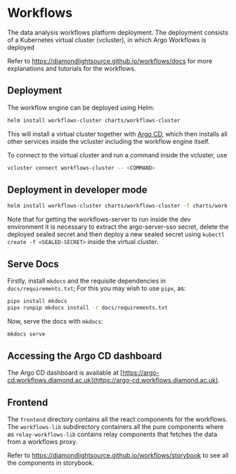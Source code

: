 # Workflows

The data analysis workflows platform deployment. The deployment consists of a Kubernetes virtual cluster (vcluster), in which Argo Workflows is deployed

Refer to https://diamondlightsource.github.io/workflows/docs for more explanations and tutorials for the workflows.

## Deployment

The workflow engine can be deployed using Helm:

```sh
helm install workflows-cluster charts/workflows-cluster
```

This will install a virtual cluster together with [Argo CD](https://argo-cd.workflows.diamond.ac.uk), which then installs all other services
inside the vcluster including the workflow engine itself.

To connect to the virtual cluster and run a command inside the vcluster, use

```sh
vcluster connect workflows-cluster -- <COMMAND>
```

## Deployment in developer mode

```sh
helm install workflows-cluster charts/workflows-cluster -f charts/workflows-cluster/dev-values.yaml
```

Note that for getting the workflows-server to run inside the dev environment it is necessary to extract the argo-server-sso secret, delete the deployed sealed secret and then deploy a new sealed secret using `kubectl create -f <SEALED-SECRET>` inside the virtual cluster.

## Serve Docs

Firstly, install `mkdocs` and the requisite dependencies in `docs/requirements.txt`; For this you may wish to use `pipx`, as:

```sh
pipx install mkdocs
pipx runpip mkdocs install -r docs/requirements.txt
```

Now, serve the docs with `mkdocs`:

```sh
mkdocs serve
```

## Accessing the Argo CD dashboard

The Argo CD dashboard is available at [https://argo-cd.workflows.diamond.ac.uk](https://argo-cd.workflows.diamond.ac.uk).

## Frontend

The `frontend` directory contains all the react components for the workflows. The `workflows-lib` subdirectory containers all the pure components where as `relay-workflows-lib` contains relay components that fetches the data from a workflows proxy.

Refer to https://diamondlightsource.github.io/workflows/storybook to see all the components in storybook.
